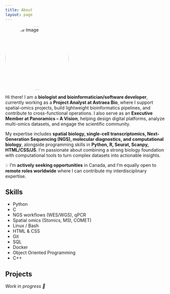 ```yaml
--- 
title: About 
layout: page 
--- 
```


<img src="{% if site.external-image %}{{ site.picture }}{% else %}{{ site.url }}/{{ site.picture }}{% endif %}" 
     alt="Profile Image" width="200" style="border-radius: 50%;" />

<p>Hi there! I am a <strong>biologist and bioinformatician/software developer</strong>, currently working as a <strong>Project Analyst at Astraea Bio</strong>, where I support spatial-omics projects, build lightweight bioinformatics pipelines, and contribute to cross-functional operations. I also serve as an <strong>Executive Member at Panoramics – A Vision</strong>, helping design digital platforms, analyze multi-omics datasets, and engage the scientific community.</p>

<p>My expertise includes <strong>spatial biology, single-cell transcriptomics, Next-Generation Sequencing (NGS), molecular diagnostics, and computational biology</strong>, 
alongside programming skills in <strong>Python, R, Seurat, Scanpy, HTML/CSS/JS</strong>. 
I’m passionate about combining a strong biology foundation with computational tools to turn complex datasets into actionable insights.</p>

<p>💡 I’m <strong>actively seeking opportunities</strong> in Canada, and I’m equally open to <strong>remote roles worldwide</strong> where I can contribute my interdisciplinary expertise.</p>




<h2>Skills</h2> 
<ul class="skill-list">
<li>Python</li>
<li>C</li>
<li>NGS workflows (WES/WGS), qPCR</li>
<li>Spatial omics (Stomics, MSI, COMET)</li>
<li>Linux / Bash</li>
<li>HTML & CSS</li> 
<li>Git</li> 
<li>SQL</li> 
<li>Docker</li> 
<li>Object Oriented Programming</li> 
<li>C++</li> 

</ul> 



<h2>Projects</h2>
<p><em>Work in progress 🚧</em></p>
